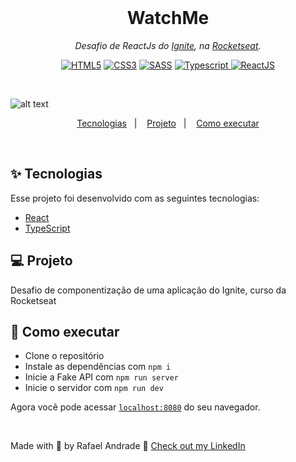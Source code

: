 <br>
<p align="center">
  <h1 align="center">Watch<strong>Me</strong></h1>
</p>

<p align="center">
  <i>Desafio de ReactJs do <a href="https://rocketseat.com.br/ignite">Ignite</a>, na <a href="https://rocketseat.com.br/">Rocketseat</a>.</i><br>
  <div align="center">
    <a href="https://"><img src="https://img.shields.io/static/v1?label=&message=HTML5&color=%23E34F26&style=for-the-badge&logo=html5&logoColor=whitesmoke" alt="HTML5"></a>
    <a href="https://"><img src="https://img.shields.io/static/v1?label=&message=CSS3&color=%231572B6&style=for-the-badge&logo=css3&logoColor=whitesmoke" alt="CSS3"></a>
    <a href="https://"><img src="https://img.shields.io/static/v1?label=&message=SASS&color=%23CC6699&style=for-the-badge&logo=sass&logoColor=whitesmoke" alt="SASS"></a>
    <a href="https://"><img src="https://img.shields.io/static/v1?label=&message=Typescript&color=%231570B6&style=for-the-badge&logo=typescript&logoColor=whitesmoke" alt="Typescript"> </a>
    <a href="https://"><img src="https://img.shields.io/static/v1?label=&message=ReactJS&color=%231545B6&style=for-the-badge&logo=react&logoColor=whitesmoke" alt="ReactJS"></a>
</div>
</p> <br>


![alt text](https://i.ibb.co/ZLRcKQJ/screencapture-localhost-8080-2021-07-14-12-07-18.png)

<p align="center">
  <a href="#-tecnologias">Tecnologias</a>&nbsp;&nbsp;&nbsp;|&nbsp;&nbsp;&nbsp;
  <a href="#-projeto">Projeto</a>&nbsp;&nbsp;&nbsp;|&nbsp;&nbsp;&nbsp;
  <a href="#-como-executar">Como executar</a>
</p>

<br>

## ✨ Tecnologias

Esse projeto foi desenvolvido com as seguintes tecnologias:

- [React](https://reactjs.org)
- [TypeScript](https://www.typescriptlang.org/)


## 💻 Projeto

Desafio de componentização de uma aplicação do Ignite, curso da Rocketseat

## 🚀 Como executar

- Clone o repositório
- Instale as dependências com `npm i`
- Inicie a Fake API com `npm run server`
- Inicie o servidor com `npm run dev`

Agora você pode acessar [`localhost:8080`](http://localhost:8080) do seu navegador.

<br>

Made with 💜 by Rafael Andrade 👋 [Check out my LinkedIn](https://www.linkedin.com/in/andraderafa72)
